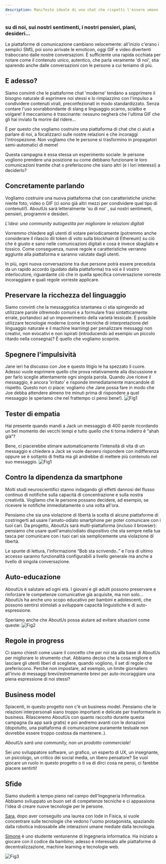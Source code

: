 ```yaml
---
description: Manifesto ideale di una chat che rispetti l'essere umano
---
```


### su di noi, sui nostri sentimenti, i nostri pensieri, piani, desideri...

Le piattaforme di comunicazione cambiano velocemente: all'inizio c'erano i semplici SMS, poi sono arrivate le emoticon, oggi GIF e video divertenti traboccano dalle nostre conversazioni. È sufficiente una rapida occhiata per notare come il contenuto unico, autentico, che parla veramente 'di noi', stia sparendo anche dalle conversazioni con le persone a cui teniamo di più. 

## E adesso?
Siamo convinti che le piattaforme chat 'moderne' tendano a sopprimere il bisogno naturale di esprimere noi stessi e lo rimpiazzino con l'impulso a condividere contenuti virali, preconfezionati in modo standardizzato. Senza contare l'uso sovrabbondante di slang e linguaggio scarno, scialbo e volgare! Il meccanismo è trascinante: nessuno negherà che l'ultima GIF che gli hai inviato fa morire dal ridere...

È per questo che vogliamo costruire una piattaforma di chat che ci aiuti a parlare di noi, a focalizzarci sulle nostre relazioni e che incoraggi l'introspezione. Non vogliamo che le persone si trasformino in propagatori semi-automatici di meme!

Questa campagna è essa stessa un esperimento sociale: le persone vogliono prendere una posizione su come debbano funzionare le loro comunicazioni tramite chat o preferiscono che siano altri (e i lori interessi) a deciderlo?

## Concretamente parlando
Vogliamo costruire una nuova piattaforma chat con caratteristiche uniche: niente foto, video o GIF (ci sono già altri mezzi per condividere quel tipo di contenuti!). AboutUs sarà letteralmente 'su di noi' , sui nostri sentimenti, pensieri, programmi e desideri.

*L'idea: una community autogestita per migliorare le relazioni digitali*

Vorremmo chiedere agli utenti di votare periodicamente (potremmo anche considerare il rilascio dii token di voto sulla blockhain di Ethereum) su ciò che è giusto e sano nelle comunicazioni digitali e cosa è invece sbagliato e tossico. Come conseguenza, nuove regole e caratteristiche verranno aggiunte alla piattaforma e saranno valutate dagli utenti.

In più, ogni nuova conversazione tra due persone potrà essere preceduta da un rapido accordo (guidato dalla piattaforma) tra voi e il vostro interlocutore, riguardante ciò che in quella specifica conversazione vorreste incoraggiare e quali regole vorreste applicare.

## Preservare la ricchezza del linguaggio
Siamo convinti che la messaggistica istantanea ci stia spingendo ad utilizzare parole oltremodo comuni e a formulare frasi sintatticamente errate, portandoci ad un impoverimento della varietà lessicale. È possibile utilizzare tecnologie moderne (come le tecniche di interpretazione del linguaggio naturale e il machine learning) per penalizzare messaggi non creativi, non evocativi e non ispirati (introducendo ad esempio un piccolo ritardo nella consegna)? È quello che vogliamo scoprire.

## Spegnere l'impulsività
Jane ieri ha discusso con Joe e questo litigio le ha spezzato il cuore. Adesso vuole esprimere quello che prova relativamente alla discussione e per farlo sceglie attentamente ogni singola parola. Quando Joe riceve il messaggio, è ancora 'irritato' e risponde immediatamente mancandole di rispetto. Questo non ci piace: vogliamo che Jane possa fare in modo che Joe debba attendere almeno tre minuti prima di rispondere a quel messaggio (e speriamo che nel frattempo ci pensi bene!).
![Fig1](1.jpg)
 
## Tester di empatia
Hai presente quando mandi a Jack un messaggio di 400 parole ricordando un bel momento dei vecchi tempi e tutto quello che ti torna indietro è “ahah già”?

Bene, ci piacerebbe stimare automaticamente l'intensità di vita di un messaggio e chiedere a Jack se vuole davvero rispondere con indifferenza oppure se è soltanto di fretta ma gli andrebbe di mettere più contenuto nel suo messaggio.
![Fig1](4.jpg)

 
## Contro la dipendenza da smartphone
Molti studi neuroscientifici stanno indagando gli effetti dannosi del flusso continuo di notifiche sulla capacità di concentrazione e sulla nostra creatività. Vogliamo che le persone possano decidere, ad esempio, se ricevere le notifiche immediatamente o una volta all'ora.

Pensiamo che sia una violazione di libertà la scelta di alcune piattaforme di costringerti ad usare l'amato-odiato smartphone per poter comunicare con i tuoi cari. Da progetto, AboutUs sarà multi-piattaforma (incluso il browser): pensiamo che usare quell'amato/odiato dispositivo che sta sempre nella tua tasca per comunicare con i tuoi cari sia semplicemente una violazione di libertà.

Le spunte di lettura, l'informazione “Bob sta scrivendo..” e l'ora di ultimo accesso saranno funzionalità configurabili a livello generale ma anche a livello di singola conversazione.

## Auto-educazione
AboutUs è salutare ad ogni età. I giovani e gli adulti possono preservare e rinforzare le competenze comunicative già acquisite, ma non solo... AboutUs ha anche uno scopo educativo per bambini e adolescenti, che possono sentirsi stimolati a sviluppare capacità linguistiche e di auto-espressione.

Speriamo anche che AboutUs possa aiutare ad evitare situazioni come queste:
![Fig2](2.png)
 
## Regole in progress 
Ci siamo chiesti come usare il concetto che per noi sta alla base di AboutUs per migliorare lo strumento chat. Abbiamo deciso che la cosa migliore è lasciare gli utenti liberi di scegliere, quando vogliono, il set di regole che preferiscono. Perchè non impostare, ad esempio, un limite giornaliero all'invio di messaggi brevi/estremamente brevi per auto-incoraggiare una piena espressione di noi stessi?

## Business model
Spiacenti, in questo progetto non c'è un business model. Pensiamo che le relazioni interpersonali siano troppo importanti e delicate per trasformarle in business. Rilasceremo AboutUs con quanto raccolto durante questa campagna (la app sarà gratis) e poi andremo avanti con le donazioni (dopotutto, una piattaforma di comunicazione puramente testuale non dovrebbe essere troppo costosa da mantenere..).

*AboutUs sarà una community, non un prodotto commerciale!*

Sei uno sviluppatore software, un grafico, un esperto di UX, un insegnante, un psicologo, un critico dei social media, un libero pensatore? Se vuoi giocare un ruolo in questo progetto o ti va di dirci cosa ne pensi, ci farebbe piacere sentirti!

 
## Sfide

Siamo studenti a tempo pieno nel campo dell'Ingegneria Informatica. Abbiamo sviluppato un buon set di competenze tecniche e ci appassiona l'idea di creare nuove tecnologie per le persone.

[Sara](https://www.linkedin.com/in/sara-marullo-50606a106/), dopo aver conseguito una laurea con lode in Fisica, si vuole concentrare sulle tecnologie che vedono l'uomo protagonista, spaziando dalla robotica indossabile alle interazioni umane mediate dalla tecnologia.

[Simone](https://www.linkedin.com/in/simone-marullo-27664b106/) è uno studente ventunenne di Ingegneria informatica. Ha iniziato a giocare con il codice da bambino; adesso è interessato alle piattaforme di decentralizzazione, machine learning e tecnologie web.

![Fig3](3.jpg)
